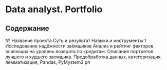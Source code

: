 # Data analyst. Portfolio

## Содержание
№	Название проекта	Суть и результат	Навыки и инструменты
1	Исследование надёжности заёмщиков	Анализ и рейтинг факторов, влияющих на уровень возврата по кредитам. Описание портретов лучшего и худшего заемщика.	Предобработка данных, категоризация, лемматизация, Pandas, PyMystem3
рп

